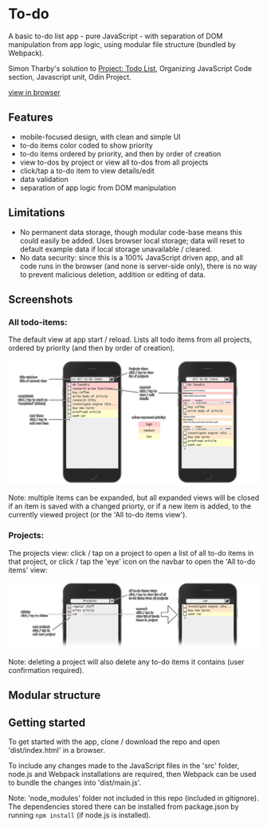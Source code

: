 # To-do

A basic to-do list app - pure JavaScript - with separation of DOM manipulation from app logic, using modular file structure (bundled by Webpack).

Simon Tharby's solution to [Project: Todo List](https://www.theodinproject.com/courses/javascript/lessons/todo-list?ref=lnav), Organizing JavaScript Code section, Javascript unit, Odin Project.

[view in browser](https://jinjagit.github.io/todo/)

## Features

  * mobile-focused design, with clean and simple UI
  * to-do items color coded to show priority
  * to-do items ordered by priority, and then by order of creation
  * view to-dos by project or view all to-dos from all projects
  * click/tap a to-do item to view details/edit
  * data validation
  * separation of app logic from DOM manipulation

## Limitations

  * No permanent data storage, though modular code-base means this could easily be added. Uses browser local storage; data will reset to default example data if local storage unavailable / cleared.
  * No data security: since this is a 100% JavaScript driven app, and all code runs in the browser (and none is server-side only), there is no way to prevent malicious deletion, addition or editing of data.

## Screenshots

### All todo-items:

The default view at app start / reload. Lists all todo items from all projects, ordered by priority (and then by order of creation).

![screenshots-A.png](dist/img/screenshots-A.png)

Note: multiple items can be expanded, but all expanded views will be closed if an item is saved with a changed priorty, or if a new item is added, to the currently viewed project (or the 'All to-do items view').

### Projects:

The projects view: click / tap on a project to open a list of all to-do items in that project, or click / tap the 'eye' icon on the navbar to open the 'All to-do items' view:

![screenshots-B.png](dist/img/screenshots-B.png)

Note: deleting a project will also delete any to-do items it contains (user confirmation required).

## Modular structure



## Getting started

To get started with the app, clone / download the repo and open 'dist/index.html' in a browser.

To include any changes made to the JavaScript files in the 'src' folder, node.js and Webpack installations are required, then Webpack can be used to bundle the changes into 'dist/main.js'.

Note: 'node_modules' folder not included in this repo (included in gitignore). The dependencies stored there can be installed from package.json by running <code>npm install</code> (if node.js is installed).
